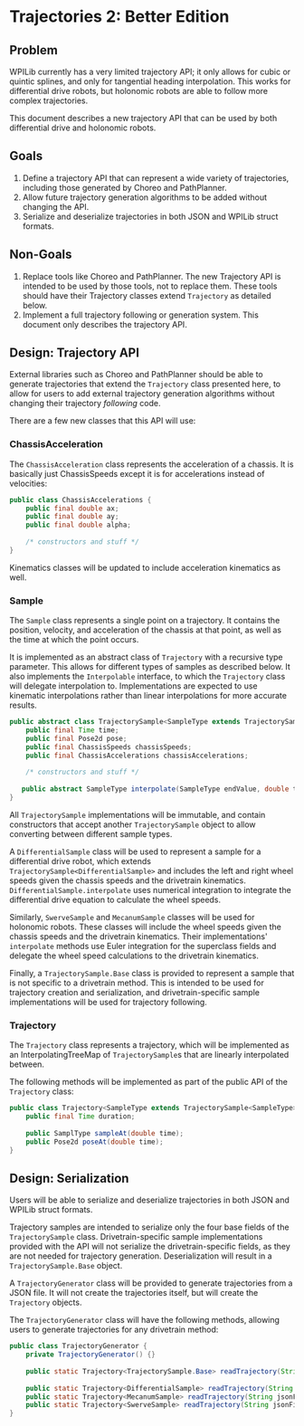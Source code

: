 # Trajectories 2: Better Edition

## Problem 

WPILib currently has a very limited trajectory API;
it only allows for cubic or quintic splines,
and only for tangential heading interpolation.
This works for differential drive robots,
but holonomic robots are able to follow more complex trajectories.

This document describes a new trajectory API that can be used
by both differential drive and holonomic robots.

## Goals 

1. Define a trajectory API that can represent a wide variety of trajectories,
   including those generated by Choreo and PathPlanner.
2. Allow future trajectory generation algorithms to be added
   without changing the API.
3. Serialize and deserialize trajectories in both JSON and WPILib struct formats.

## Non-Goals

1. Replace tools like Choreo and PathPlanner. 
   The new Trajectory API is intended to be used by those tools,
   not to replace them. 
   These tools should have their Trajectory classes extend `Trajectory` as detailed below.
2. Implement a full trajectory following or generation system.
   This document only describes the trajectory API.

## Design: Trajectory API

External libraries such as Choreo and PathPlanner should be able to
generate trajectories that extend the `Trajectory` class presented here,
to allow for users to add external trajectory generation algorithms
without changing their trajectory *following* code.

There are a few new classes that this API will use:

### ChassisAcceleration 

The `ChassisAcceleration` class represents the acceleration of a chassis.
It is basically just ChassisSpeeds except it is for accelerations instead of velocities:

```java
public class ChassisAccelerations {
    public final double ax;
    public final double ay;
    public final double alpha;
    
    /* constructors and stuff */
}
```

Kinematics classes will be updated to include acceleration kinematics as well.

### Sample 

The `Sample` class represents a single point on a trajectory.
It contains the position, velocity, and acceleration of the chassis
at that point, as well as the time at which the point occurs.

It is implemented as an abstract class of `Trajectory` with a recursive type parameter.
This allows for different types of samples as described below.
It also implements the `Interpolable` interface,
to which the `Trajectory` class will delegate interpolation to.
Implementations are expected to use kinematic interpolations rather than linear interpolations
for more accurate results.

```java
public abstract class TrajectorySample<SampleType extends TrajectorySample<SampleType>> {
    public final Time time;
    public final Pose2d pose;
    public final ChassisSpeeds chassisSpeeds;
    public final ChassisAccelerations chassisAccelerations;
    
    /* constructors and stuff */
   
   public abstract SampleType interpolate(SampleType endValue, double t);
}
```

All `TrajectorySample` implementations will be immutable,
and contain constructors that accept another `TrajectorySample`
object to allow converting between different sample types.

A `DifferentialSample` class will be used to represent a sample
for a differential drive robot, 
which extends `TrajectorySample<DifferentialSample>` and includes the left and right wheel speeds
given the chassis speeds and the drivetrain kinematics.
`DifferentialSample.interpolate` uses numerical integration to integrate the differential drive equation
to calculate the wheel speeds.

Similarly, `SwerveSample` and `MecanumSample` classes will be used
for holonomic robots. These classes will include the wheel speeds
given the chassis speeds and the drivetrain kinematics.
Their implementations' `interpolate` methods use Euler integration for the superclass fields
and delegate the wheel speed calculations to the drivetrain kinematics.

Finally, a `TrajectorySample.Base` class is provided to represent a sample
that is not specific to a drivetrain method.
This is intended to be used for trajectory creation and serialization,
and drivetrain-specific sample implementations will be used for trajectory following.

### Trajectory

The `Trajectory` class represents a trajectory,
which will be implemented as an InterpolatingTreeMap of `TrajectorySample`s
that are linearly interpolated between.

The following methods will be implemented as 
part of the public API of the `Trajectory` class:

```java
public class Trajectory<SampleType extends TrajectorySample<SampleType>> {
    public final Time duration;
    
    public SamplType sampleAt(double time);
    public Pose2d poseAt(double time);
}
```

## Design: Serialization

Users will be able to serialize and deserialize trajectories
in both JSON and WPILib struct formats.

Trajectory samples are intended to serialize only the four base fields
of the `TrajectorySample` class.
Drivetrain-specific sample implementations provided with the API
will not serialize the drivetrain-specific fields,
as they are not needed for trajectory generation.
Deserialization will result in a `TrajectorySample.Base` object.

A `TrajectoryGenerator` class will be provided to generate trajectories
from a JSON file. 
It will not create the trajectories itself,
but will create the `Trajectory` objects.

The `TrajectoryGenerator` class will have the following methods,
allowing users to generate trajectories for any drivetrain method:

```java
public class TrajectoryGenerator {
    private TrajectoryGenerator() {}
   
    public static Trajectory<TrajectorySample.Base> readTrajectory(String jsonFile);
    
    public static Trajectory<DifferentialSample> readTrajectory(String jsonFile, DifferentialDriveKinematics kinematics);
    public static Trajectory<MecanumSample> readTrajectory(String jsonFile, MecanumDriveKinematics kinematics);
    public static Trajectory<SwerveSample> readTrajectory(String jsonFile, SwerveDriveKinematics kinematics);
}
```
